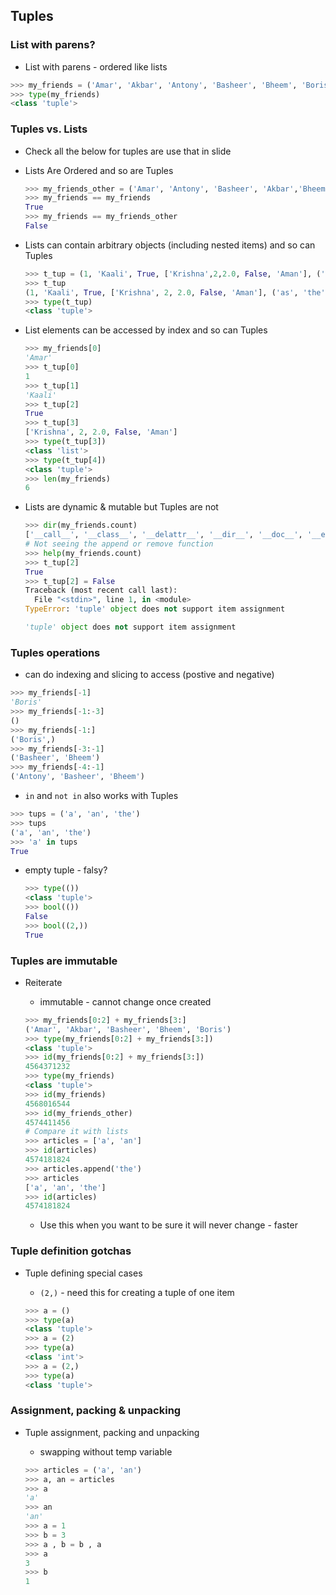 ## Tuples

### List with parens?

- List with parens - ordered like lists

```python
>>> my_friends = ('Amar', 'Akbar', 'Antony', 'Basheer', 'Bheem', 'Boris')
>>> type(my_friends)
<class 'tuple'>
```

### Tuples vs. Lists

- Check all the below for tuples are use that in slide

- Lists Are Ordered and so are Tuples

  ```python
  >>> my_friends_other = ('Amar', 'Antony', 'Basheer', 'Akbar','Bheem', 'Boris')
  >>> my_friends == my_friends
  True
  >>> my_friends == my_friends_other
  False
	```

- Lists can contain arbitrary objects (including nested items) and so can Tuples

  ```python
  >>> t_tup = (1, 'Kaali', True, ['Krishna',2,2.0, False, 'Aman'], ('as','the'),25.12)
  >>> t_tup
  (1, 'Kaali', True, ['Krishna', 2, 2.0, False, 'Aman'], ('as', 'the'), 25.12)
  >>> type(t_tup)
  <class 'tuple'>
	```

- List elements can be accessed by index and so can Tuples

  ```python
  >>> my_friends[0]
  'Amar'
  >>> t_tup[0]
  1
  >>> t_tup[1]
  'Kaali'
  >>> t_tup[2]
  True
  >>> t_tup[3]
  ['Krishna', 2, 2.0, False, 'Aman']
  >>> type(t_tup[3])
  <class 'list'>
  >>> type(t_tup[4])
  <class 'tuple'>
  >>> len(my_friends)
  6
	```

- Lists are dynamic & mutable but Tuples are not

  ```python
  >>> dir(my_friends.count)
  ['__call__', '__class__', '__delattr__', '__dir__', '__doc__', '__eq__', '__format__', '__ge__', '__getattribute__', '__gt__', '__hash__', '__init__', '__init_subclass__', '__le__', '__lt__', '__module__', '__name__', '__ne__', '__new__', '__qualname__', '__reduce__', '__reduce_ex__', '__repr__', '__self__', '__setattr__', '__sizeof__', '__str__', '__subclasshook__', '__text_signature__']
  # Not seeing the append or remove function
  >>> help(my_friends.count)
  >>> t_tup[2]
  True
  >>> t_tup[2] = False
  Traceback (most recent call last):
    File "<stdin>", line 1, in <module>
  TypeError: 'tuple' object does not support item assignment

  'tuple' object does not support item assignment
	```

### Tuples operations

- can do indexing and slicing to access (postive and negative)

```python
>>> my_friends[-1]
'Boris'
>>> my_friends[-1:-3]
()
>>> my_friends[-1:]
('Boris',)
>>> my_friends[-3:-1]
('Basheer', 'Bheem')
>>> my_friends[-4:-1]
('Antony', 'Basheer', 'Bheem')
```

- `in` and `not in` also works with Tuples

```python
>>> tups = ('a', 'an', 'the')
>>> tups
('a', 'an', 'the')
>>> 'a' in tups
True
```

- empty tuple - falsy?

  ```python
  >>> type(())
  <class 'tuple'>
  >>> bool(())
  False
  >>> bool((2,))
  True
  ```



### Tuples are immutable

- Reiterate

  - immutable - cannot change once created

  ```python
  >>> my_friends[0:2] + my_friends[3:]
  ('Amar', 'Akbar', 'Basheer', 'Bheem', 'Boris')
  >>> type(my_friends[0:2] + my_friends[3:])
  <class 'tuple'>
  >>> id(my_friends[0:2] + my_friends[3:])
  4564371232
  >>> type(my_friends)
  <class 'tuple'>
  >>> id(my_friends)
  4568016544
  >>> id(my_friends_other)
  4574411456
  # Compare it with lists
  >>> articles = ['a', 'an']
  >>> id(articles)
  4574181824
  >>> articles.append('the')
  >>> articles
  ['a', 'an', 'the']
  >>> id(articles)
  4574181824
  ```

  - Use this when you want to be sure it will never change - faster

### Tuple definition gotchas

- Tuple defining special cases

  - `(2,)` - need this for creating a tuple of one item

  ```python
  >>> a = ()
  >>> type(a)
  <class 'tuple'>
  >>> a = (2)
  >>> type(a)
  <class 'int'>
  >>> a = (2,)
  >>> type(a)
  <class 'tuple'>
  ```

### Assignment, packing & unpacking

- Tuple assignment, packing and unpacking

  - swapping without temp variable

  ```python
  >>> articles = ('a', 'an')
  >>> a, an = articles
  >>> a
  'a'
  >>> an
  'an'
  >>> a = 1
  >>> b = 3
  >>> a , b = b , a
  >>> a
  3
  >>> b
  1
  ```
